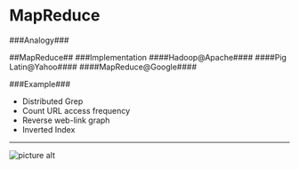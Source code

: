 MapReduce
=========
###Analogy###


##MapReduce##
###Implementation
####Hadoop@Apache####
####Pig Latin@Yahoo####
####MapReduce@Google####


###Example###
- Distributed Grep
- Count URL access frequency
- Reverse web-link graph
- Inverted Index


- - - -
![picture alt](http://hadoop.apache.org/images/hadoop-logo.jpg "Title is optional")

